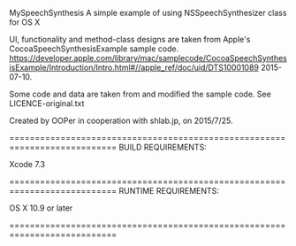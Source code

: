 MySpeechSynthesis
A simple example of using NSSpeechSynthesizer class for OS X

UI, functionality and method-class designs are taken from Apple's CocoaSpeechSynthesisExample sample code.
https://developer.apple.com/library/mac/samplecode/CocoaSpeechSynthesisExample/Introduction/Intro.html#//apple_ref/doc/uid/DTS10001089
2015-07-10.

Some code and data are taken from and modified the sample code. See LICENCE-original.txt

Created by OOPer in cooperation with shlab.jp, on 2015/7/25.


===========================================================================
BUILD REQUIREMENTS:

Xcode 7.3

===========================================================================
RUNTIME REQUIREMENTS:

OS X 10.9 or later

===========================================================================
